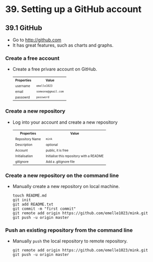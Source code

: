 # 39. Setting up a GitHub account

## 39.1 GitHub
* Go to http://github.com
* It has great features, such as charts and graphs.


### Create a free account
* Create a free privare account on GitHub.

	<table><tbody>
	  <tr>
	    <th><font size="1">Properties</font></th>	
	    <th><font size="1">Value</font></th>	    
	  </tr>
	  <tr>
	    <td><font size="1">username</font></td>
	    <td><font size="1"><code>emelle1023</code></font></td>            
	  </tr>
	  <tr>
	    <td><font size="1">email</font></td>
	    <td><font size="1"><code>someone@gmail.com</code></font></td>            
	  </tr>
	  <tr>
	    <td><font size="1">passowrd</font></td>
	    <td><font size="1"><code>password</code></font></td>            
	  </tr>
	</tbody></table>


### Create a new repository
* Log into your account and create a new repository

	<table><tbody>
	  <tr>
	    <th><font size="1">Properties</font></th>	
	    <th><font size="1">Value</font></th>	    
	  </tr>
	  <tr>
	    <td><font size="1">Repository Name</font></td>
	    <td><font size="1"><code>mink</code></font></td>            
	  </tr>
	  <tr>
	    <td><font size="1">Description</font></td>
	    <td><font size="1">optional</font></td>            
	  </tr>
	  <tr>
	    <td><font size="1">Account</font></td>
	    <td><font size="1">public, it is free</font></td>            
	  </tr>
	  <tr>
	    <td><font size="1">Initialisation</font></td>
	    <td><font size="1">Initialise this repository with a README</font></td>            
	  </tr>
	  <tr>
	    <td><font size="1">gitIgnore</font></td>
	    <td><font size="1">Add a .gitignore file</font></td>            
	  </tr>	  	  
	</tbody></table>
	

### Create a new repository on the command line
* Manually create a new repository on local machine.

	```
	touch README.md
	git init
	git add README.txt
	git commit -m "first commit"
	git remote add origin https://github.com/emelle1023/mink.git
	git push -u origin master
	```

### Push an existing repository from the command line
* Manually `push` the local repository to remote repository.

	```
	git remote add origin https://github.com/emelle1023/mink.git
	git push -u origin master
	```

